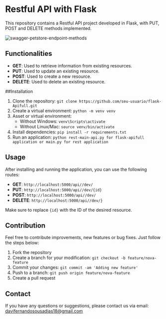 # Restful API with Flask

This repository contains a Restful API project developed in Flask, with PUT, POST and DELETE methods implemented.

![swagger-petstore-endpoint-methods](https://github.com/davifernandodias/flask-Apifull/assets/134711641/173baabe-a804-4ba9-86c7-a051c639d611)
 
## Functionalities

- **GET**: Used to retrieve information from existing resources.
- **PUT**: Used to update an existing resource.
- **POST**: Used to create a new resource.
- **DELETE**: Used to delete an existing resource.

##Installation

1. Clone the repository: `git clone https://github.com/seu-usuario/flask-Apifull.git`
2. Create a virtual environment: `python -m venv venv`
3. Asset or virtual environment:
     - Without Windows: `venv\Scripts\activate`
     - Without Linux/Mac: `source venv/bin/activate`
4. Install dependencies: `pip install -r requirements.txt`
5. Run an application: `python rest-main-api.py for flask-apifull application or main.py for rest application`

## Usage

After installing and running the application, you can use the following routes:


- **GET**: `http://localhost:5000/api//dev/`
- **PUT**: `http://localhost:5000/api//dev/{id}`
- **POST**: `http://localhost:5000/api//dev/`
- **DELETE**: `http://localhost:5000/api//dev/}`


Make sure to replace `{id}` with the ID of the desired resource.

## Contribution

Feel free to contribute improvements, new features or bug fixes. Just follow the steps below:

1. Fork the repository
2. Create a branch for your modification: `git checkout -b feature/nova-feature`
3. Commit your changes: `git commit -am 'Adding new feature'`
4. Push to a branch: `git push origin feature/nova-feature`
5. Create a pull request

## Contact

If you have any questions or suggestions, please contact us via email: davifernandosousadias18@gmail.com
